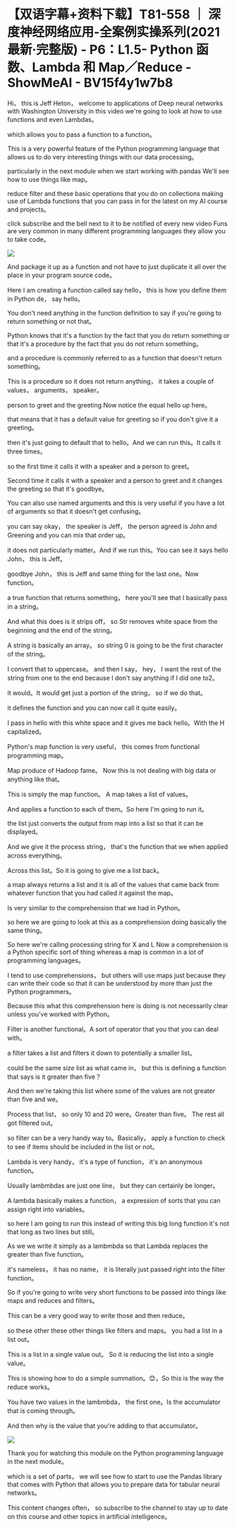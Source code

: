 # 【双语字幕+资料下载】T81-558 ｜ 深度神经网络应用-全案例实操系列(2021最新·完整版) - P6：L1.5- Python 函数、Lambda 和 Map／Reduce - ShowMeAI - BV15f4y1w7b8

Hi， this is Jeff Heton， welcome to applications of Deep neural networks with Washington University in this video we're going to look at how to use functions and even Lambdas。

 which allows you to pass a function to a function。

This is a very powerful feature of the Python programming language that allows us to do very interesting things with our data processing。

 particularly in the next module when we start working with pandas We'll see how to use things like map。

 reduce filter and these basic operations that you do on collections making use of Lambda functions that you can pass in for the latest on my AI course and projects。

 click subscribe and the bell next to it to be notified of every new video Funs are very common in many different programming languages they allow you to take code。



![](img/3fd7f642d4ca06b18f409cb51194951e_1.png)

And package it up as a function and not have to just duplicate it all over the place in your program source code。

Here I am creating a function called say hello， this is how you define them in Python de， say hello。

You don't need anything in the function definition to say if you're going to return something or not that。

Python knows that it's a function by the fact that you do return something or that it's a procedure by the fact that you do not return something。

 and a procedure is commonly referred to as a function that doesn't return something。

This is a procedure so it does not return anything， it takes a couple of values， arguments， speaker。

 person to greet and the greeting Now notice the equal hello up here。

 that means that it has a default value for greeting so if you don't give it a greeting。

 then it's just going to default that to hello。And we can run this。It calls it three times。

 so the first time it calls it with a speaker and a person to greet。

Second time it calls it with a speaker and a person to greet and it changes the greeting so that it's goodbye。

You can also use named arguments and this is very useful if you have a lot of arguments so that it doesn't get confusing。

 you can say okay， the speaker is Jeff， the person agreed is John and Greening and you can mix that order up。

 it does not particularly matter。And if we run this。You can see it says hello John， this is Jeff。

 goodbye John， this is Jeff and same thing for the last one。Now function。

 a true function that returns something， here you'll see that I basically pass in a string。

And what this does is it strips off， so Str removes white space from the beginning and the end of the string。

A string is basically an array。 so string 0 is going to be the first character of the string。

 I convert that to uppercase。 and then I say， hey， I want the rest of the string from one to the end because I don't say anything if I did one to2。

 it would。It would get just a portion of the string， so if we do that。

 it defines the function and you can now call it quite easily。

 I pass in hello with this white space and it gives me back hello。With the H capitalized。

Python's map function is very useful， this comes from functional programming map。

Map produce of Hadoop fame。 Now this is not dealing with big data or anything like that。

 This is simply the map function。 A map takes a list of values。

And applies a function to each of them。So here I'm going to run it。

 the list just converts the output from map into a list so that it can be displayed。

And we give it the process string， that's the function that we when applied across everything。

Across this list。So it is going to give me a list back。

 a map always returns a list and it is all of the values that came back from whatever function that you had called it against the map。

Is very similar to the comprehension that we had in Python。

 so here we are going to look at this as a comprehension doing basically the same thing。

 So here we're calling processing string for X and L Now a comprehension is a Python specific sort of thing whereas a map is common in a lot of programming languages。

I tend to use comprehensions， but others will use maps just because they can write their code so that it can be understood by more than just the Python programmers。

Because this what this comprehension here is doing is not necessarily clear unless you've worked with Python。

Filter is another functional。A sort of operator that you that you can deal with。

 a filter takes a list and filters it down to potentially a smaller list。

 could be the same size list as what came in， but this is defining a function that says is it greater than five？

And then we're taking this list where some of the values are not greater than five and we。

Process that list， so only 10 and 20 were。Greater than five。 The rest all got filtered out。

 so filter can be a very handy way to。Basically， apply a function to check to see if items should be included in the list or not。

Lambda is very handy， it's a type of function， it's an anonymous function。

Usually lambmbdas are just one line， but they can certainly be longer。

A lambda basically makes a function， a expression of sorts that you can assign right into variables。

 so here I am going to run this instead of writing this big long function it's not that long as two lines but still。

As we we write it simply as a lambmbda so that Lambda replaces the greater than five function。

 it's nameless， it has no name， it is literally just passed right into the filter function。

So if you're going to write very short functions to be passed into things like maps and reduces and filters。

This can be a very good way to write those and then reduce。

 so these other these other things like filters and maps。 you had a list in a list out。

 This is a list in a single value out。 So it is reducing the list into a single value。

 This is showing how to do a simple summation。😊，So this is the way the reduce works。

You have two values in the lambmbda， the first one。Is the accumulator that is coming through。

 And then why is the value that you're adding to that accumulator。



![](img/3fd7f642d4ca06b18f409cb51194951e_3.png)

Thank you for watching this module on the Python programming language in the next module。

 which is a set of parts， we will see how to start to use the Pandas library that comes with Python that allows you to prepare data for tabular neural networks。

This content changes often， so subscribe to the channel to stay up to date on this course and other topics in artificial intelligence。

